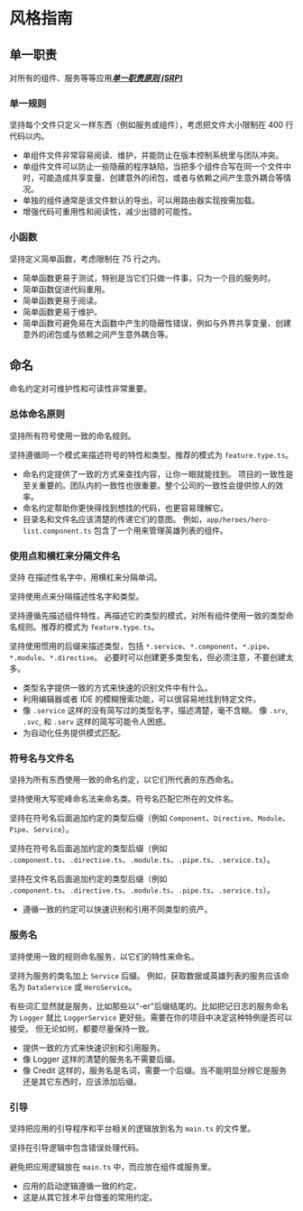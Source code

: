 # 风格指南
## 单一职责
对所有的组件、服务等等应用[***单一职责原则 (SRP)***](https://wikipedia.org/wiki/Single_responsibility_principle)

### 单一规则
坚持每个文件只定义一样东西（例如服务或组件），考虑把文件大小限制在 400 行代码以内。
- 单组件文件非常容易阅读、维护，并能防止在版本控制系统里与团队冲突。
- 单组件文件可以防止一些隐蔽的程序缺陷，当把多个组件合写在同一个文件中时，可能造成共享变量、创建意外的闭包，或者与依赖之间产生意外耦合等情况。
- 单独的组件通常是该文件默认的导出，可以用路由器实现按需加载。
- 增强代码可重用性和阅读性，减少出错的可能性。

### 小函数
坚持定义简单函数，考虑限制在 75 行之内。
- 简单函数更易于测试，特别是当它们只做一件事，只为一个目的服务时。
- 简单函数促进代码重用。
- 简单函数更易于阅读。
- 简单函数更易于维护。
- 简单函数可避免易在大函数中产生的隐蔽性错误，例如与外界共享变量、创建意外的闭包或与依赖之间产生意外耦合等。

## 命名
命名约定对可维护性和可读性非常重要。

### 总体命名原则

坚持所有符号使用一致的命名规则。

坚持遵循同一个模式来描述符号的特性和类型。推荐的模式为 `feature.type.ts`。

- 命名约定提供了一致的方式来查找内容，让你一眼就能找到。 项目的一致性是至关重要的。团队内的一致性也很重要。整个公司的一致性会提供惊人的效率。
- 命名约定帮助你更快得找到想找的代码，也更容易理解它。
- 目录名和文件名应该清楚的传递它们的意图。 例如，`app/heroes/hero-list.component.ts` 包含了一个用来管理英雄列表的组件。

### 使用点和横杠来分隔文件名

坚持 在描述性名字中，用横杠来分隔单词。

坚持使用点来分隔描述性名字和类型。

坚持遵循先描述组件特性，再描述它的类型的模式，对所有组件使用一致的类型命名规则。推荐的模式为 `feature.type.ts`。

坚持使用惯用的后缀来描述类型，包括 `*.service`、`*.component`、`*.pipe`、`*.module`、`*.directive`。 必要时可以创建更多类型名，但必须注意，不要创建太多。

- 类型名字提供一致的方式来快速的识别文件中有什么。
-  利用编辑器或者 IDE 的模糊搜索功能，可以很容易地找到特定文件。
-  像 `.service` 这样的没有简写过的类型名字，描述清楚，毫不含糊。 像 `.srv`, `.svc`, 和 `.serv` 这样的简写可能令人困惑。
- 为自动化任务提供模式匹配。

### 符号名与文件名

坚持为所有东西使用一致的命名约定，以它们所代表的东西命名。

坚持使用大写驼峰命名法来命名类。符号名匹配它所在的文件名。

坚持在符号名后面追加约定的类型后缀（例如 `Component`、`Directive`、`Module`、`Pipe`、`Service`）。

坚持在符号名后面追加约定的类型后缀（例如 `.component.ts`、`.directive.ts`、`.module.ts`、`.pipe.ts`、`.service.ts`）。

坚持在文件名后面追加约定的类型后缀（例如 `.component.ts`、`.directive.ts`、`.module.ts`、`.pipe.ts`、`.service.ts`）。

- 遵循一致的约定可以快速识别和引用不同类型的资产。

### 服务名

坚持使用一致的规则命名服务，以它们的特性来命名。

坚持为服务的类名加上 `Service` 后缀。 例如，获取数据或英雄列表的服务应该命名为 `DataService` 或 `HeroService`。

有些词汇显然就是服务，比如那些以“-er”后缀结尾的。比如把记日志的服务命名为 `Logger` 就比 `LoggerService` 更好些。需要在你的项目中决定这种特例是否可以接受。 但无论如何，都要尽量保持一致。

- 提供一致的方式来快速识别和引用服务。
- 像 Logger 这样的清楚的服务名不需要后缀。
- 像 Credit 这样的，服务名是名词，需要一个后缀。当不能明显分辨它是服务还是其它东西时，应该添加后缀。

### 引导

坚持把应用的引导程序和平台相关的逻辑放到名为 `main.ts` 的文件里。

坚持在引导逻辑中包含错误处理代码。

避免把应用逻辑放在 `main.ts` 中，而应放在组件或服务里。

- 应用的启动逻辑遵循一致的约定。
- 这是从其它技术平台借鉴的常用约定。